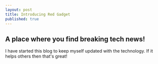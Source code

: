 ```yaml
---
layout: post
title: Introducing Red Gadget
published: true
---
```



## A place where you find breaking tech news!

I have started this blog to keep myself updated with the technology. If it helps others then that's great!
